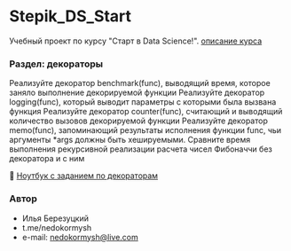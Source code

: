 # Stepik_DS_Start

Учебный проект по курсу "Старт в Data Science!".
[описание курса](https://stepik.org/course/194633/info)

### Раздел: декораторы

Реализуйте декоратор benchmark(func), выводящий время, которое заняло выполнение декорируемой функции
Реализуйте декоратор logging(func), который выводит параметры с которыми была вызвана функция
Реализуйте декоратор counter(func), считающий и выводящий количество вызовов декорируемой функции
Реализуйте декоратор memo(func), запоминающий результаты исполнения функции func, чьи аргументы *args должны быть хешируемыми. Сравните время выполнения рекурсивной реализации расчета чисел Фибоначчи без декоратора и с ним

🔭 [Ноутбук с заданием по декораторам](https://github.com/nedokormysh/Text_Gen_RNN/blob/model/LSTM_char_word_Inf_Joke.ipynb) 


### Автор 
* Илья Березуцкий
* t.me/nedokormysh
* e-mail: nedokormysh@live.com
